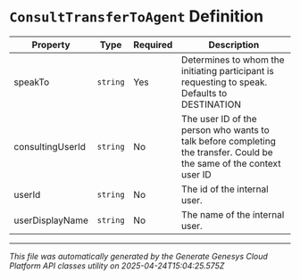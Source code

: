 # `ConsultTransferToAgent` Definition

| Property | Type | Required | Description |
|----------|------|----------|-------------|
| speakTo | `string` | Yes | Determines to whom the initiating participant is requesting to speak. Defaults to DESTINATION |
| consultingUserId | `string` | No | The user ID of the person who wants to talk before completing the transfer. Could be the same of the context user ID |
| userId | `string` | No | The id of the internal user. |
| userDisplayName | `string` | No | The name of the internal user. |

---

*This file was automatically generated by the Generate Genesys Cloud Platform API classes utility on 2025-04-24T15:04:25.575Z*